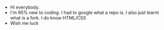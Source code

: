 - Hi everybody.
- I'm 95% new to coding. I had to google what a repo is. I also just learnt what is a fork. I do know HTML/CSS
- Wish me luck

<!---
Calypss0/Calypss0 is a ✨ special ✨ repository because its `README.md` (this file) appears on your GitHub profile.
You can click the Preview link to take a look at your changes.
--->
